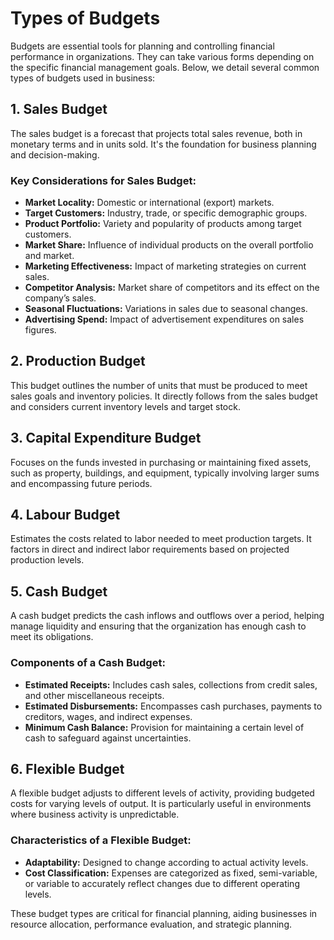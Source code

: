 # Types of Budgets

Budgets are essential tools for planning and controlling financial performance in organizations. They can take various forms depending on the specific financial management goals. Below, we detail several common types of budgets used in business:

## 1. **Sales Budget**
The sales budget is a forecast that projects total sales revenue, both in monetary terms and in units sold. It's the foundation for business planning and decision-making.

### Key Considerations for Sales Budget:
- **Market Locality:** Domestic or international (export) markets.
- **Target Customers:** Industry, trade, or specific demographic groups.
- **Product Portfolio:** Variety and popularity of products among target customers.
- **Market Share:** Influence of individual products on the overall portfolio and market.
- **Marketing Effectiveness:** Impact of marketing strategies on current sales.
- **Competitor Analysis:** Market share of competitors and its effect on the company’s sales.
- **Seasonal Fluctuations:** Variations in sales due to seasonal changes.
- **Advertising Spend:** Impact of advertisement expenditures on sales figures.

## 2. **Production Budget**
This budget outlines the number of units that must be produced to meet sales goals and inventory policies. It directly follows from the sales budget and considers current inventory levels and target stock.

## 3. **Capital Expenditure Budget**
Focuses on the funds invested in purchasing or maintaining fixed assets, such as property, buildings, and equipment, typically involving larger sums and encompassing future periods.

## 4. **Labour Budget**
Estimates the costs related to labor needed to meet production targets. It factors in direct and indirect labor requirements based on projected production levels.

## 5. **Cash Budget**
A cash budget predicts the cash inflows and outflows over a period, helping manage liquidity and ensuring that the organization has enough cash to meet its obligations.

### Components of a Cash Budget:
- **Estimated Receipts:** Includes cash sales, collections from credit sales, and other miscellaneous receipts.
- **Estimated Disbursements:** Encompasses cash purchases, payments to creditors, wages, and indirect expenses.
- **Minimum Cash Balance:** Provision for maintaining a certain level of cash to safeguard against uncertainties.

## 6. **Flexible Budget**
A flexible budget adjusts to different levels of activity, providing budgeted costs for varying levels of output. It is particularly useful in environments where business activity is unpredictable.

### Characteristics of a Flexible Budget:
- **Adaptability:** Designed to change according to actual activity levels.
- **Cost Classification:** Expenses are categorized as fixed, semi-variable, or variable to accurately reflect changes due to different operating levels.

These budget types are critical for financial planning, aiding businesses in resource allocation, performance evaluation, and strategic planning.
